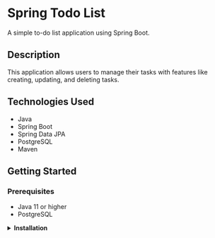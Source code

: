 # Spring Todo List

A simple to-do list application using Spring Boot.

## Description

This application allows users to manage their tasks with features like creating, updating, and deleting tasks.

## Technologies Used

- Java
- Spring Boot
- Spring Data JPA
- PostgreSQL
- Maven

## Getting Started

### Prerequisites

- Java 11 or higher
- PostgreSQL

<details>
<summary><strong>Installation</strong></summary>

1. Clone the repository:

   ```sh
   git clone https://github.com/your-username/spring-todo-list.git
   
4. Build the project using Maven:

   ```sh
   mvn clean package
   
6. Run the application:

   ```sh
   java -jar target/spring-todo-list-0.0.1-SNAPSHOT.jar
   
8. Access the application in your web browser at http://localhost:8080.
